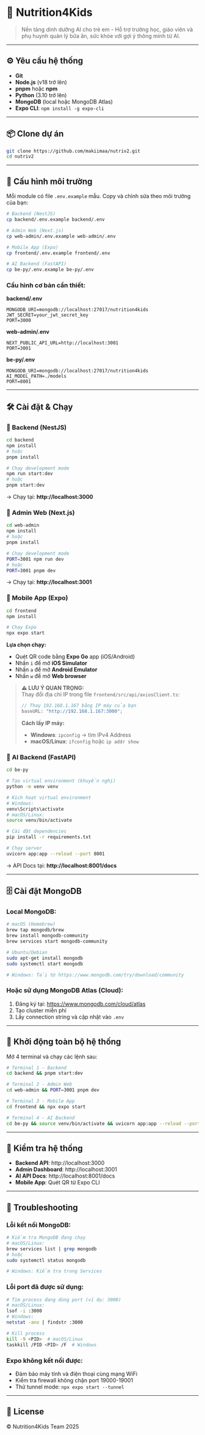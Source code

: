 # 🍱 Nutrition4Kids

> Nền tảng dinh dưỡng AI cho trẻ em - Hỗ trợ trường học, giáo viên và phụ huynh quản lý bữa ăn, sức khỏe với gợi ý thông minh từ AI.

---

## ⚙️ Yêu cầu hệ thống

- **Git**
- **Node.js** (v18 trở lên)
- **pnpm** hoặc **npm**
- **Python** (3.10 trở lên)
- **MongoDB** (local hoặc MongoDB Atlas)
- **Expo CLI**: `npm install -g expo-cli`

---

## 📦 Clone dự án

```bash
git clone https://github.com/makiimaa/nutriv2.git
cd nutriv2
```

---

## 🔐 Cấu hình môi trường

Mỗi module có file `.env.example` mẫu. Copy và chỉnh sửa theo môi trường của bạn:

```bash
# Backend (NestJS)
cp backend/.env.example backend/.env

# Admin Web (Next.js)
cp web-admin/.env.example web-admin/.env

# Mobile App (Expo)
cp frontend/.env.example frontend/.env

# AI Backend (FastAPI)
cp be-py/.env.example be-py/.env
```

### Cấu hình cơ bản cần thiết:

**backend/.env**

```env
MONGODB_URI=mongodb://localhost:27017/nutrition4kids
JWT_SECRET=your_jwt_secret_key
PORT=3000
```

**web-admin/.env**

```env
NEXT_PUBLIC_API_URL=http://localhost:3001
PORT=3001
```

**be-py/.env**

```env
MONGODB_URI=mongodb://localhost:27017/nutrition4kids
AI_MODEL_PATH=./models
PORT=8001
```

---

## 🛠️ Cài đặt & Chạy

### 🔹 Backend (NestJS)

```bash
cd backend
npm install
# hoặc
pnpm install

# Chạy development mode
npm run start:dev
# hoặc
pnpm start:dev
```

→ Chạy tại: **http://localhost:3000**

### 🔹 Admin Web (Next.js)

```bash
cd web-admin
npm install
# hoặc
pnpm install

# Chạy development mode
PORT=3001 npm run dev
# hoặc
PORT=3001 pnpm dev
```

→ Chạy tại: **http://localhost:3001**

### 🔹 Mobile App (Expo)

```bash
cd frontend
npm install

# Chạy Expo
npx expo start
```

**Lựa chọn chạy:**

- Quét QR code bằng **Expo Go** app (iOS/Android)
- Nhấn `i` để mở **iOS Simulator**
- Nhấn `a` để mở **Android Emulator**
- Nhấn `w` để mở **Web browser**

> **⚠️ LƯU Ý QUAN TRỌNG:**  
> Thay đổi địa chỉ IP trong file `frontend/src/api/axiosClient.ts`:
>
> ```typescript
> // Thay 192.168.1.167 bằng IP máy của bạn
> baseURL: "http://192.168.1.167:3000";
> ```
>
> **Cách lấy IP máy:**
>
> - **Windows**: `ipconfig` → tìm IPv4 Address
> - **macOS/Linux**: `ifconfig` hoặc `ip addr show`

### 🔹 AI Backend (FastAPI)

```bash
cd be-py

# Tạo virtual environment (khuyến nghị)
python -m venv venv

# Kích hoạt virtual environment
# Windows:
venv\Scripts\activate
# macOS/Linux:
source venv/bin/activate

# Cài đặt dependencies
pip install -r requirements.txt

# Chạy server
uvicorn app:app --reload --port 8001
```

→ API Docs tại: **http://localhost:8001/docs**

---

## 🗄️ Cài đặt MongoDB

### Local MongoDB:

```bash
# macOS (Homebrew)
brew tap mongodb/brew
brew install mongodb-community
brew services start mongodb-community

# Ubuntu/Debian
sudo apt-get install mongodb
sudo systemctl start mongodb

# Windows: Tải từ https://www.mongodb.com/try/download/community
```

### Hoặc sử dụng MongoDB Atlas (Cloud):

1. Đăng ký tại: https://www.mongodb.com/cloud/atlas
2. Tạo cluster miễn phí
3. Lấy connection string và cập nhật vào `.env`

---

## 🚀 Khởi động toàn bộ hệ thống

Mở 4 terminal và chạy các lệnh sau:

```bash
# Terminal 1 - Backend
cd backend && pnpm start:dev

# Terminal 2 - Admin Web
cd web-admin && PORT=3001 pnpm dev

# Terminal 3 - Mobile App
cd frontend && npx expo start

# Terminal 4 - AI Backend
cd be-py && source venv/bin/activate && uvicorn app:app --reload --port 8001
```

---

## 📱 Kiểm tra hệ thống

- **Backend API**: http://localhost:3000
- **Admin Dashboard**: http://localhost:3001
- **AI API Docs**: http://localhost:8001/docs
- **Mobile App**: Quét QR từ Expo CLI

---

## 🐛 Troubleshooting

### Lỗi kết nối MongoDB:

```bash
# Kiểm tra MongoDB đang chạy
# macOS/Linux:
brew services list | grep mongodb
# hoặc
sudo systemctl status mongodb

# Windows: Kiểm tra trong Services
```

### Lỗi port đã được sử dụng:

```bash
# Tìm process đang dùng port (ví dụ: 3000)
# macOS/Linux:
lsof -i :3000
# Windows:
netstat -ano | findstr :3000

# Kill process
kill -9 <PID>  # macOS/Linux
taskkill /PID <PID> /F  # Windows
```

### Expo không kết nối được:

- Đảm bảo máy tính và điện thoại cùng mạng WiFi
- Kiểm tra firewall không chặn port 19000-19001
- Thử tunnel mode: `npx expo start --tunnel`

---

## 📜 License

© Nutrition4Kids Team 2025

